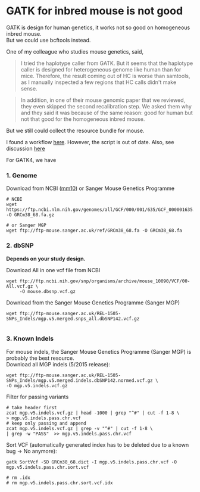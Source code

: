 # GATK for inbred mouse is not good



GATK is design for human genetics, it works not so good on homogeneous inbred mouse.  
But we could use bcftools instead.

One of my colleague who studies mouse genetics, said, 

> I tried the haplotype caller from GATK. But it seems that the haplotype caller is designed for heterogeneous genome like human than for mice. Therefore, the result coming out of HC is worse than samtools, as I manually inspected a few regions that HC calls didn't make sense.

> In addition, in one of their mouse genomic paper that we reviewed, they even skipped the second recalibration step. We asked them why and they said it was because of the same reason: good for human but not that good for the homogeneous inbred mouse.




But we still could collect the resource bundle for mouse.

I found a workflow [here](https://github.com/igordot/genomics/blob/master/workflows/gatk-mouse-mm10.md). However, the script is out of date. 
Also, see discussion [here](https://www.biostars.org/p/182917/)

For GATK4, we have

### 1. Genome

Download from NCBI ([mm10](https://www.ncbi.nlm.nih.gov/genome/52)) or Sanger Mouse Genetics Programme
```shell
# NCBI
wget https://ftp.ncbi.nlm.nih.gov/genomes/all/GCF/000/001/635/GCF_000001635.26_GRCm38.p6/GCF_000001635.26_GRCm38.p6_genomic.fna.gz -O GRCm38_68.fa.gz

# or Sanger MGP
wget ftp://ftp-mouse.sanger.ac.uk/ref/GRCm38_68.fa -O GRCm38_68.fa
```

### 2. dbSNP


**Depends on your study design.**


Download All in one vcf file from NCBI
```shell
wget ftp://ftp.ncbi.nih.gov/snp/organisms/archive/mouse_10090/VCF/00-All.vcf.gz \
     -O mouse.dbsnp.vcf.gz
```

Download from the Sanger Mouse Genetics Programme (Sanger MGP)  

```shell
wget ftp://ftp-mouse.sanger.ac.uk/REL-1505-SNPs_Indels/mgp.v5.merged.snps_all.dbSNP142.vcf.gz


```


### 3. Known Indels
For mouse indels, the Sanger Mouse Genetics Programme (Sanger MGP) is probably the best resource.  
Download all MGP indels (5/2015 release):  

```shell
wget ftp://ftp-mouse.sanger.ac.uk/REL-1505-SNPs_Indels/mgp.v5.merged.indels.dbSNP142.normed.vcf.gz \
-O mgp.v5.indels.vcf.gz
```

Filter for passing variants
```shell
# take header first
zcat mgp.v5.indels.vcf.gz | head -1000 | grep "^#" | cut -f 1-8 \
> mgp.v5.indels.pass.chr.vcf
# keep only passing and append 
zcat mgp.v5.indels.vcf.gz | grep -v "^#" | cut -f 1-8 \
| grep -w "PASS"  >> mgp.v5.indels.pass.chr.vcf
```
Sort VCF (automatically generated index has to be deleted due to a known bug -> No anymore):
```
gatk SortVcf -SD GRCm38_68.dict -I mgp.v5.indels.pass.chr.vcf -O mgp.v5.indels.pass.chr.sort.vcf

# rm .idx
# rm mgp.v5.indels.pass.chr.sort.vcf.idx
```


